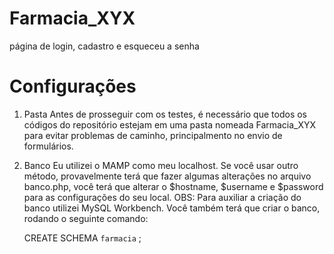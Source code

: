 # Farmacia_XYX
página de login, cadastro e esqueceu a senha

# Configurações
  1. Pasta
    Antes de prosseguir com os testes, é necessário que todos os códigos do repositório estejam em uma pasta nomeada Farmacia_XYX para evitar problemas de caminho,
    principalmento no envio de formulários.
    
  2. Banco
    Eu utilizei o MAMP como meu localhost. Se você usar outro método, provavelmente terá que fazer algumas alterações no arquivo banco.php, você terá que alterar o
    $hostname, $username e $password para as configurações do seu local.
    OBS: Para auxiliar a criação do banco utilizei MySQL Workbench.
    Você também terá que criar o banco, rodando o seguinte comando: 
    
        CREATE SCHEMA `farmacia` ;
    
    
    
    
      
    
